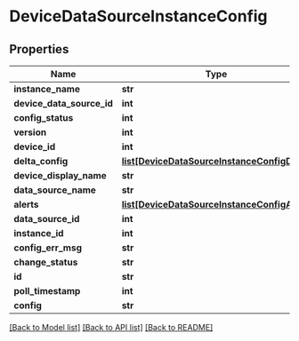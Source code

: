 # DeviceDataSourceInstanceConfig

## Properties
Name | Type | Description | Notes
------------ | ------------- | ------------- | -------------
**instance_name** | **str** |  | [optional] 
**device_data_source_id** | **int** |  | [optional] 
**config_status** | **int** |  | [optional] 
**version** | **int** |  | [optional] 
**device_id** | **int** |  | [optional] 
**delta_config** | [**list[DeviceDataSourceInstanceConfigDiff]**](DeviceDataSourceInstanceConfigDiff.md) |  | [optional] 
**device_display_name** | **str** |  | [optional] 
**data_source_name** | **str** |  | [optional] 
**alerts** | [**list[DeviceDataSourceInstanceConfigAlert]**](DeviceDataSourceInstanceConfigAlert.md) |  | [optional] 
**data_source_id** | **int** |  | [optional] 
**instance_id** | **int** |  | [optional] 
**config_err_msg** | **str** |  | [optional] 
**change_status** | **str** |  | [optional] 
**id** | **str** |  | [optional] 
**poll_timestamp** | **int** |  | [optional] 
**config** | **str** |  | [optional] 

[[Back to Model list]](../README.md#documentation-for-models) [[Back to API list]](../README.md#documentation-for-api-endpoints) [[Back to README]](../README.md)


